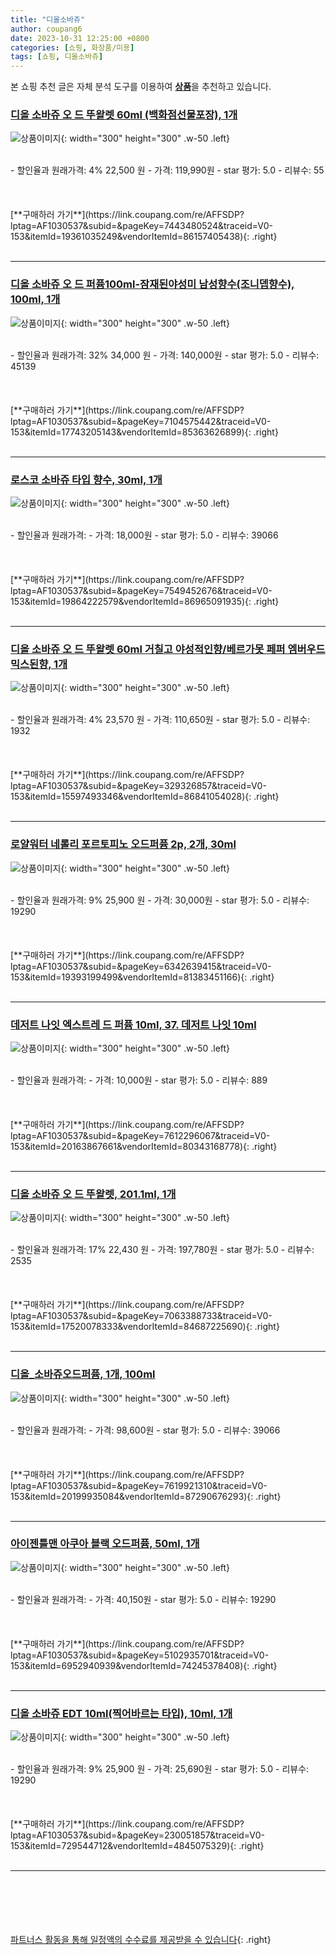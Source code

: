 ```yaml
---
title: "디올소바쥬"
author: coupang6
date: 2023-10-31 12:25:00 +0800
categories: [쇼핑, 화장품/미용]
tags: [쇼핑, 디올소바쥬]
---
```


본 쇼핑 추천 글은 자체 분석 도구를 이용하여 [**상품**](https://link.coupang.com/a/bao1ui)을 추천하고 있습니다.

### [디올 소바쥬 오 드 뚜왈렛 60ml (백화점선물포장), 1개](https://link.coupang.com/re/AFFSDP?lptag=AF1030537&subid=&pageKey=7443480524&traceid=V0-153&itemId=19361035249&vendorItemId=86157405438)

![상품이미지](https://thumbnail9.coupangcdn.com/thumbnails/remote/230x230ex/image/vendor_inventory/73e6/42c26a32a1858afd4cf43533451b5ca320d4a1fec477a44f598f7244d5e3.PNG){: width="300" height="300" .w-50 .left}


<br>
- 할인율과 원래가격: 4%  22,500   원
- 가격: 119,990원
- star 평가: 5.0
- 리뷰수: 55
<br>
<br>
<br>
<br>
[**구매하러 가기**](https://link.coupang.com/re/AFFSDP?lptag=AF1030537&subid=&pageKey=7443480524&traceid=V0-153&itemId=19361035249&vendorItemId=86157405438){: .right}
<br>
<br>

---

### [디올 소바쥬 오 드 퍼퓸100ml-잠재된야성미 남성향수(조니뎁향수), 100ml, 1개](https://link.coupang.com/re/AFFSDP?lptag=AF1030537&subid=&pageKey=7104575442&traceid=V0-153&itemId=17743205143&vendorItemId=85363626899)

![상품이미지](https://thumbnail9.coupangcdn.com/thumbnails/remote/230x230ex/image/vendor_inventory/e890/948192e97bfb39f1d45ff4d4b5116ccccc7e5c4efeb711f9d4d5852ccbaf.jpg){: width="300" height="300" .w-50 .left}


<br>
- 할인율과 원래가격: 32%  34,000   원
- 가격: 140,000원
- star 평가: 5.0
- 리뷰수: 45139
<br>
<br>
<br>
<br>
[**구매하러 가기**](https://link.coupang.com/re/AFFSDP?lptag=AF1030537&subid=&pageKey=7104575442&traceid=V0-153&itemId=17743205143&vendorItemId=85363626899){: .right}
<br>
<br>

---

### [로스코 소바쥬 타입 향수, 30ml, 1개](https://link.coupang.com/re/AFFSDP?lptag=AF1030537&subid=&pageKey=7549452676&traceid=V0-153&itemId=19864222579&vendorItemId=86965091935)

![상품이미지](https://thumbnail7.coupangcdn.com/thumbnails/remote/230x230ex/image/vendor_inventory/f838/573fd50673c6f43833ee7796ad8fb9dfd8f88b7af1dbcf8b71e6302f307b.jpg){: width="300" height="300" .w-50 .left}


<br>
- 할인율과 원래가격: 
- 가격: 18,000원
- star 평가: 5.0
- 리뷰수: 39066
<br>
<br>
<br>
<br>
[**구매하러 가기**](https://link.coupang.com/re/AFFSDP?lptag=AF1030537&subid=&pageKey=7549452676&traceid=V0-153&itemId=19864222579&vendorItemId=86965091935){: .right}
<br>
<br>

---

### [디올 소바쥬 오 드 뚜왈렛 60ml 거칠고 야성적인향/베르가못 페퍼 엠버우드믹스된향, 1개](https://link.coupang.com/re/AFFSDP?lptag=AF1030537&subid=&pageKey=329326857&traceid=V0-153&itemId=15597493346&vendorItemId=86841054028)

![상품이미지](https://thumbnail9.coupangcdn.com/thumbnails/remote/230x230ex/image/vendor_inventory/d333/186973743654d7f6fa078110763b8b0d4b44d64bf7c7b5fbaff84b34f2f4.jpg){: width="300" height="300" .w-50 .left}


<br>
- 할인율과 원래가격: 4%  23,570   원
- 가격: 110,650원
- star 평가: 5.0
- 리뷰수: 1932
<br>
<br>
<br>
<br>
[**구매하러 가기**](https://link.coupang.com/re/AFFSDP?lptag=AF1030537&subid=&pageKey=329326857&traceid=V0-153&itemId=15597493346&vendorItemId=86841054028){: .right}
<br>
<br>

---

### [로얄워터 네롤리 포르토피노 오드퍼퓸 2p, 2개, 30ml](https://link.coupang.com/re/AFFSDP?lptag=AF1030537&subid=&pageKey=6342639415&traceid=V0-153&itemId=19393199499&vendorItemId=81383451166)

![상품이미지](https://thumbnail7.coupangcdn.com/thumbnails/remote/230x230ex/image/retail/images/5746499424923641-5d16fec0-a6a3-49c5-8751-029ca279c778.jpg){: width="300" height="300" .w-50 .left}


<br>
- 할인율과 원래가격: 9%  25,900   원
- 가격: 30,000원
- star 평가: 5.0
- 리뷰수: 19290
<br>
<br>
<br>
<br>
[**구매하러 가기**](https://link.coupang.com/re/AFFSDP?lptag=AF1030537&subid=&pageKey=6342639415&traceid=V0-153&itemId=19393199499&vendorItemId=81383451166){: .right}
<br>
<br>

---

### [데저트 나잇 엑스트레 드 퍼퓸 10ml, 37. 데저트 나잇 10ml](https://link.coupang.com/re/AFFSDP?lptag=AF1030537&subid=&pageKey=7612296067&traceid=V0-153&itemId=20163867661&vendorItemId=80343168778)

![상품이미지](https://thumbnail9.coupangcdn.com/thumbnails/remote/230x230ex/image/vendor_inventory/763d/f352a2b19ac218654b8ba5ca9ed1e9ce6a07f8fc1d20e1b8cd00d4ef37e5.png){: width="300" height="300" .w-50 .left}


<br>
- 할인율과 원래가격: 
- 가격: 10,000원
- star 평가: 5.0
- 리뷰수: 889
<br>
<br>
<br>
<br>
[**구매하러 가기**](https://link.coupang.com/re/AFFSDP?lptag=AF1030537&subid=&pageKey=7612296067&traceid=V0-153&itemId=20163867661&vendorItemId=80343168778){: .right}
<br>
<br>

---

### [디올 소바쥬 오 드 뚜왈렛, 201.1ml, 1개](https://link.coupang.com/re/AFFSDP?lptag=AF1030537&subid=&pageKey=7063388733&traceid=V0-153&itemId=17520078333&vendorItemId=84687225690)

![상품이미지](https://thumbnail7.coupangcdn.com/thumbnails/remote/230x230ex/image/vendor_inventory/7d0e/ad48c4aaa584d80eac957447770378691b8f4c4ff8734041d57ef46d5d3d.jpg){: width="300" height="300" .w-50 .left}


<br>
- 할인율과 원래가격: 17%  22,430   원
- 가격: 197,780원
- star 평가: 5.0
- 리뷰수: 2535
<br>
<br>
<br>
<br>
[**구매하러 가기**](https://link.coupang.com/re/AFFSDP?lptag=AF1030537&subid=&pageKey=7063388733&traceid=V0-153&itemId=17520078333&vendorItemId=84687225690){: .right}
<br>
<br>

---

### [디올_소바쥬오드퍼퓸, 1개, 100ml](https://link.coupang.com/re/AFFSDP?lptag=AF1030537&subid=&pageKey=7619921310&traceid=V0-153&itemId=20199935084&vendorItemId=87290676293)

![상품이미지](https://thumbnail7.coupangcdn.com/thumbnails/remote/230x230ex/image/vendor_inventory/8c70/ac6b5b7622c6079fbdb71e8796bef1d86a0ba65036517ec8d1a59852c767.jpeg){: width="300" height="300" .w-50 .left}


<br>
- 할인율과 원래가격: 
- 가격: 98,600원
- star 평가: 5.0
- 리뷰수: 39066
<br>
<br>
<br>
<br>
[**구매하러 가기**](https://link.coupang.com/re/AFFSDP?lptag=AF1030537&subid=&pageKey=7619921310&traceid=V0-153&itemId=20199935084&vendorItemId=87290676293){: .right}
<br>
<br>

---

### [아이젠틀맨 아쿠아 블랙 오드퍼퓸, 50ml, 1개](https://link.coupang.com/re/AFFSDP?lptag=AF1030537&subid=&pageKey=5102935701&traceid=V0-153&itemId=6952940939&vendorItemId=74245378408)

![상품이미지](https://thumbnail8.coupangcdn.com/thumbnails/remote/230x230ex/image/retail/images/526914286080163-58db21ff-69e3-4388-a605-5a291f15fb08.jpg){: width="300" height="300" .w-50 .left}


<br>
- 할인율과 원래가격: 
- 가격: 40,150원
- star 평가: 5.0
- 리뷰수: 19290
<br>
<br>
<br>
<br>
[**구매하러 가기**](https://link.coupang.com/re/AFFSDP?lptag=AF1030537&subid=&pageKey=5102935701&traceid=V0-153&itemId=6952940939&vendorItemId=74245378408){: .right}
<br>
<br>

---

### [디올 소바쥬 EDT 10ml(찍어바르는 타입), 10ml, 1개](https://link.coupang.com/re/AFFSDP?lptag=AF1030537&subid=&pageKey=230051857&traceid=V0-153&itemId=729544712&vendorItemId=4845075329)

![상품이미지](https://thumbnail10.coupangcdn.com/thumbnails/remote/230x230ex/image/vendor_inventory/23c1/f6f25170ba755b65e65f45c59408f839d7fcab32df9a3c9a1c1fe50065d6.jpg){: width="300" height="300" .w-50 .left}


<br>
- 할인율과 원래가격: 9%  25,900   원
- 가격: 25,690원
- star 평가: 5.0
- 리뷰수: 19290
<br>
<br>
<br>
<br>
[**구매하러 가기**](https://link.coupang.com/re/AFFSDP?lptag=AF1030537&subid=&pageKey=230051857&traceid=V0-153&itemId=729544712&vendorItemId=4845075329){: .right}
<br>
<br>

---
<br><br><br><br><br> [파트너스 활동을 통해 일정액의 수수료를 제공받을 수 있습니다](https://link.coupang.com/a/bao1ui){: .right}